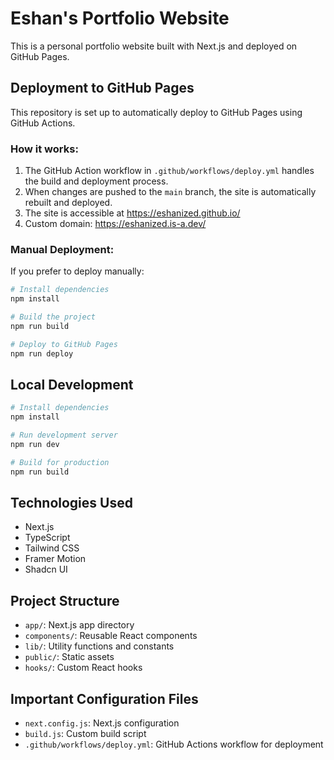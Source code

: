 # Eshan's Portfolio Website

This is a personal portfolio website built with Next.js and deployed on GitHub Pages.

## Deployment to GitHub Pages

This repository is set up to automatically deploy to GitHub Pages using GitHub Actions.

### How it works:

1. The GitHub Action workflow in `.github/workflows/deploy.yml` handles the build and deployment process.
2. When changes are pushed to the `main` branch, the site is automatically rebuilt and deployed.
3. The site is accessible at https://eshanized.github.io/
4. Custom domain: https://eshanized.is-a.dev/

### Manual Deployment:

If you prefer to deploy manually:

```bash
# Install dependencies
npm install

# Build the project
npm run build

# Deploy to GitHub Pages
npm run deploy
```

## Local Development

```bash
# Install dependencies
npm install

# Run development server
npm run dev

# Build for production
npm run build
```

## Technologies Used

- Next.js
- TypeScript
- Tailwind CSS
- Framer Motion
- Shadcn UI

## Project Structure

- `app/`: Next.js app directory
- `components/`: Reusable React components
- `lib/`: Utility functions and constants
- `public/`: Static assets
- `hooks/`: Custom React hooks

## Important Configuration Files

- `next.config.js`: Next.js configuration
- `build.js`: Custom build script
- `.github/workflows/deploy.yml`: GitHub Actions workflow for deployment 